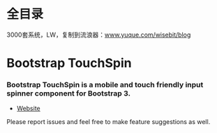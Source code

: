 # 全目录

3000套系统，LW，复制到流浪器：www.yuque.com/wisebit/blog
# Bootstrap TouchSpin

### Bootstrap TouchSpin is a mobile and touch friendly input spinner component for Bootstrap 3.

- [Website](www.virtuosoft.eu/code/bootstrap-touchspin/)

Please report issues and feel free to make feature suggestions as well.

